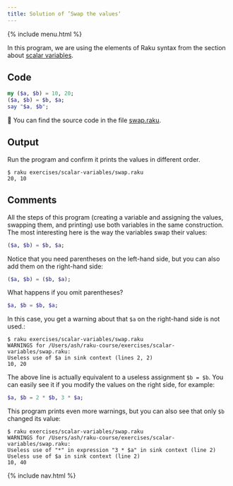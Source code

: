 ```yaml
---
title: Solution of ’Swap the values‘
---
```


{% include menu.html %}

In this program, we are using the elements of Raku syntax from the section about [scalar variables](/raku-course/scalar-variables).

## Code

```raku
my ($a, $b) = 10, 20;
($a, $b) = $b, $a;
say "$a, $b";
```

🦋 You can find the source code in the file [swap.raku](https://github.com/ash/raku-course/blob/master/exercises/scalar-variables/swap.raku).

## Output

Run the program and confirm it prints the values in different order.

```console
$ raku exercises/scalar-variables/swap.raku
20, 10
```

## Comments

All the steps of this program (creating a variable and assigning the values, swapping them, and printing) use both variables in the same construction. The most interesting here is the way the variables swap their values:

```raku
($a, $b) = $b, $a;
```

Notice that you need parentheses on the left-hand side, but you can also add them on the right-hand side:

```raku
($a, $b) = ($b, $a);
```

What happens if you omit parentheses?

```raku
$a, $b = $b, $a;
```

In this case, you get a warning about that `$a` on the right-hand side is not used.:

```console
$ raku exercises/scalar-variables/swap.raku
WARNINGS for /Users/ash/raku-course/exercises/scalar-variables/swap.raku:
Useless use of $a in sink context (lines 2, 2)
10, 20
```

The above line is actually equivalent to a useless assignment `$b = $b`. You can easily see it if you modify the values on the right side, for example:

```raku
$a, $b = 2 * $b, 3 * $a;
```

This program prints even more warnings, but you can also see that only `$b` changed its value:

```console
$ raku exercises/scalar-variables/swap.raku
WARNINGS for /Users/ash/raku-course/exercises/scalar-variables/swap.raku:
Useless use of "*" in expression "3 * $a" in sink context (line 2)
Useless use of $a in sink context (line 2)
10, 40
```

{% include nav.html %}
